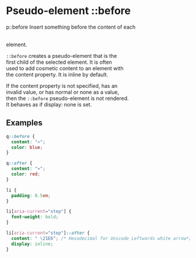 # Pseudo-element ::before

p::before
Insert something before the content of each <p>  
element.

`::before` creates a pseudo-element that is the  
first child of the selected element. It is often  
used to add cosmetic content to an element with  
the content property. It is inline by default.

If the content property is not specified, has an  
invalid value, or has normal or none as a value,  
then the `::before` pseudo-element is not rendered.  
It behaves as if display: none is set.

## Examples

```css
q::before {
  content: "«";
  color: blue;
}

q::after {
  content: "»";
  color: red;
}

li {
  padding: 0.5em;
}

li[aria-current="step"] {
  font-weight: bold;
}

li[aria-current="step"]::after {
  content: " \21E6"; /* Hexadecimal for Unicode Leftwards white arrow*/
  display: inline;
}
```
